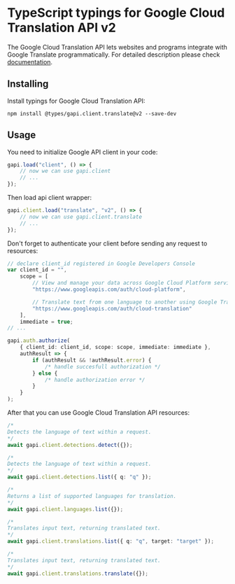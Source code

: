 # TypeScript typings for Google Cloud Translation API v2

The Google Cloud Translation API lets websites and programs integrate with
Google Translate programmatically. For detailed description please check
[documentation](https://code.google.com/apis/language/translate/v2/getting_started.html).

## Installing

Install typings for Google Cloud Translation API:

```
npm install @types/gapi.client.translate@v2 --save-dev
```

## Usage

You need to initialize Google API client in your code:

```typescript
gapi.load("client", () => {
    // now we can use gapi.client
    // ...
});
```

Then load api client wrapper:

```typescript
gapi.client.load("translate", "v2", () => {
    // now we can use gapi.client.translate
    // ...
});
```

Don't forget to authenticate your client before sending any request to
resources:

```typescript
// declare client_id registered in Google Developers Console
var client_id = "",
    scope = [
        // View and manage your data across Google Cloud Platform services
        "https://www.googleapis.com/auth/cloud-platform",

        // Translate text from one language to another using Google Translate
        "https://www.googleapis.com/auth/cloud-translation"
    ],
    immediate = true;
// ...

gapi.auth.authorize(
    { client_id: client_id, scope: scope, immediate: immediate },
    authResult => {
        if (authResult && !authResult.error) {
            /* handle succesfull authorization */
        } else {
            /* handle authorization error */
        }
    }
);
```

After that you can use Google Cloud Translation API resources:

```typescript
/* 
Detects the language of text within a request.  
*/
await gapi.client.detections.detect({});

/* 
Detects the language of text within a request.  
*/
await gapi.client.detections.list({ q: "q" });

/* 
Returns a list of supported languages for translation.  
*/
await gapi.client.languages.list({});

/* 
Translates input text, returning translated text.  
*/
await gapi.client.translations.list({ q: "q", target: "target" });

/* 
Translates input text, returning translated text.  
*/
await gapi.client.translations.translate({});
```
